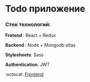 # Todo приложение

### Стек технологий:

<b>Frotend </b>: React + Redux

<b>Backend </b>: Node + Mongodb atlas

<b>Stylesheets</b>: Sass

<b>Authentication</b>: JWT

:octocat: [Frontend](https://github.com/LilExi/example-todo)
